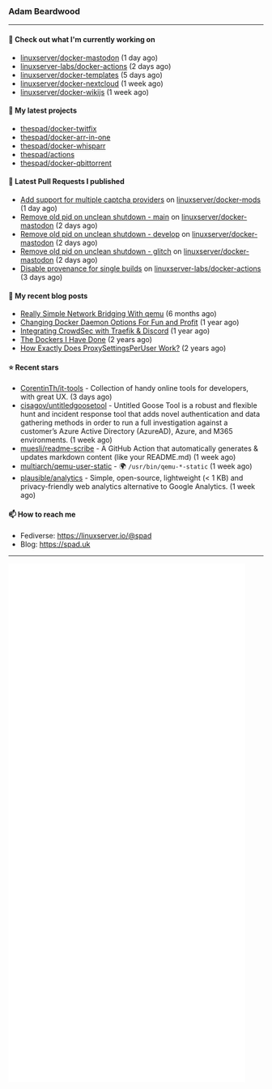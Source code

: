 ### Adam Beardwood
---
#### 👷 Check out what I'm currently working on

- [linuxserver/docker-mastodon](https://github.com/linuxserver/docker-mastodon) (1 day ago)
- [linuxserver-labs/docker-actions](https://github.com/linuxserver-labs/docker-actions) (2 days ago)
- [linuxserver/docker-templates](https://github.com/linuxserver/docker-templates) (5 days ago)
- [linuxserver/docker-nextcloud](https://github.com/linuxserver/docker-nextcloud) (1 week ago)
- [linuxserver/docker-wikijs](https://github.com/linuxserver/docker-wikijs) (1 week ago)

#### 🌱 My latest projects

- [thespad/docker-twitfix](https://github.com/thespad/docker-twitfix)
- [thespad/docker-arr-in-one](https://github.com/thespad/docker-arr-in-one)
- [thespad/docker-whisparr](https://github.com/thespad/docker-whisparr)
- [thespad/actions](https://github.com/thespad/actions)
- [thespad/docker-qbittorrent](https://github.com/thespad/docker-qbittorrent)

#### 🔨 Latest Pull Requests I published

- [Add support for multiple captcha providers](https://github.com/linuxserver/docker-mods/pull/610) on [linuxserver/docker-mods](https://github.com/linuxserver/docker-mods) (1 day ago)
- [Remove old pid on unclean shutdown - main](https://github.com/linuxserver/docker-mastodon/pull/43) on [linuxserver/docker-mastodon](https://github.com/linuxserver/docker-mastodon) (2 days ago)
- [Remove old pid on unclean shutdown - develop](https://github.com/linuxserver/docker-mastodon/pull/42) on [linuxserver/docker-mastodon](https://github.com/linuxserver/docker-mastodon) (2 days ago)
- [Remove old pid on unclean shutdown - glitch](https://github.com/linuxserver/docker-mastodon/pull/41) on [linuxserver/docker-mastodon](https://github.com/linuxserver/docker-mastodon) (2 days ago)
- [Disable provenance for single builds](https://github.com/linuxserver-labs/docker-actions/pull/72) on [linuxserver-labs/docker-actions](https://github.com/linuxserver-labs/docker-actions) (3 days ago)

#### 📜 My recent blog posts

- [Really Simple Network Bridging With qemu](https://spad.uk/really-simple-network-bridging-with-qemu/) (6 months ago)
- [Changing Docker Daemon Options For Fun and Profit](https://spad.uk/changing-docker-daemon-options-for-fun-and-profit/) (1 year ago)
- [Integrating CrowdSec with Traefik &amp; Discord](https://spad.uk/integrating-crowdsec-with-traefik-discord/) (1 year ago)
- [The Dockers I Have Done](https://spad.uk/the-dockers-ive-done/) (2 years ago)
- [How Exactly Does ProxySettingsPerUser Work?](https://spad.uk/how-does-proxysettingsperuser-work/) (2 years ago)

#### ⭐ Recent stars

- [CorentinTh/it-tools](https://github.com/CorentinTh/it-tools) - Collection of handy online tools for developers, with great UX.  (3 days ago)
- [cisagov/untitledgoosetool](https://github.com/cisagov/untitledgoosetool) - Untitled Goose Tool is a robust and flexible hunt and incident response tool that adds novel authentication and data gathering methods in order to run a full investigation against a customer’s Azure Active Directory (AzureAD), Azure, and M365 environments. (1 week ago)
- [muesli/readme-scribe](https://github.com/muesli/readme-scribe) - A GitHub Action that automatically generates &amp; updates markdown content (like your README.md) (1 week ago)
- [multiarch/qemu-user-static](https://github.com/multiarch/qemu-user-static) - :earth_africa: `/usr/bin/qemu-*-static` (1 week ago)
- [plausible/analytics](https://github.com/plausible/analytics) - Simple, open-source, lightweight (&lt; 1 KB) and privacy-friendly web analytics alternative to Google Analytics. (1 week ago)

#### 📫 How to reach me
- Fediverse: https://linuxserver.io/@spad
- Blog: https://spad.uk
---
<img src="https://raw.githubusercontent.com/thespad/thespad/main/github-metrics.svg">
